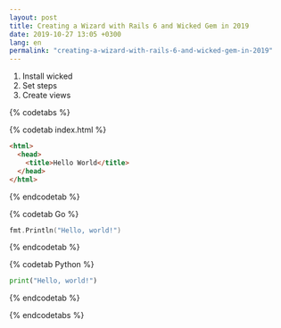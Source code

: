```yaml
---
layout: post
title: Creating a Wizard with Rails 6 and Wicked Gem in 2019
date: 2019-10-27 13:05 +0300
lang: en
permalink: "creating-a-wizard-with-rails-6-and-wicked-gem-in-2019"
---
```

1. Install wicked
2. Set steps
3. Create views

{% codetabs %}

{% codetab index.html %}
```html
<html>
  <head>
    <title>Hello World</title>
  </head>
</html>
```
{% endcodetab %}

{% codetab Go %}
```go
fmt.Println("Hello, world!")
```
{% endcodetab %}

{% codetab Python %}
```python
print("Hello, world!")
```
{% endcodetab %}

{% endcodetabs %}